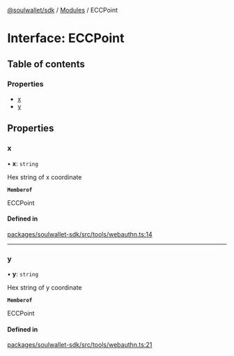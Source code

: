 [@soulwallet/sdk](../README.md) / [Modules](../modules.md) / ECCPoint

# Interface: ECCPoint

## Table of contents

### Properties

- [x](ECCPoint.md#x)
- [y](ECCPoint.md#y)

## Properties

### x

• **x**: `string`

Hex string of x coordinate

**`Memberof`**

ECCPoint

#### Defined in

[packages/soulwallet-sdk/src/tools/webauthn.ts:14](https://github.com/SoulWallet/soulwalletlib/blob/c4026ab/packages/soulwallet-sdk/src/tools/webauthn.ts#L14)

___

### y

• **y**: `string`

Hex string of y coordinate

**`Memberof`**

ECCPoint

#### Defined in

[packages/soulwallet-sdk/src/tools/webauthn.ts:21](https://github.com/SoulWallet/soulwalletlib/blob/c4026ab/packages/soulwallet-sdk/src/tools/webauthn.ts#L21)
